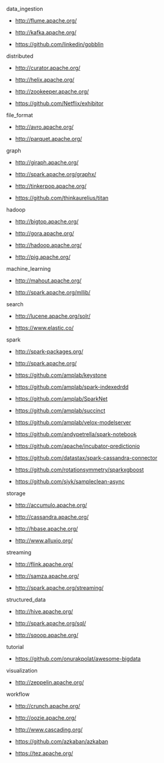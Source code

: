 data_ingestion

- <http://flume.apache.org/>

- <http://kafka.apache.org/>

- <https://github.com/linkedin/gobblin>

distributed

- <http://curator.apache.org/>

- <http://helix.apache.org/>

- <http://zookeeper.apache.org/>

- <https://github.com/Netflix/exhibitor>

file_format

- <http://avro.apache.org/>

- <http://parquet.apache.org/>

graph

- <http://giraph.apache.org/>

- <http://spark.apache.org/graphx/>

- <http://tinkerpop.apache.org/>

- <https://github.com/thinkaurelius/titan>

hadoop

- <http://bigtop.apache.org/>

- <http://gora.apache.org/>

- <http://hadoop.apache.org/>

- <http://pig.apache.org/>

machine_learning

- <http://mahout.apache.org/>

- <http://spark.apache.org/mllib/>

search

- <http://lucene.apache.org/solr/>

- <https://www.elastic.co/>

spark

- <http://spark-packages.org/>

- <http://spark.apache.org/>

- <https://github.com/amplab/keystone>

- <https://github.com/amplab/spark-indexedrdd>

- <https://github.com/amplab/SparkNet>

- <https://github.com/amplab/succinct>

- <https://github.com/amplab/velox-modelserver>

- <https://github.com/andypetrella/spark-notebook>

- <https://github.com/apache/incubator-predictionio>

- <https://github.com/datastax/spark-cassandra-connector>

- <https://github.com/rotationsymmetry/sparkxgboost>

- <https://github.com/sjyk/sampleclean-async>

storage

- <http://accumulo.apache.org/>

- <http://cassandra.apache.org/>

- <http://hbase.apache.org/>

- <http://www.alluxio.org/>

streaming

- <http://flink.apache.org/>

- <http://samza.apache.org/>

- <http://spark.apache.org/streaming/>

structured_data

- <http://hive.apache.org/>

- <http://spark.apache.org/sql/>

- <http://sqoop.apache.org/>

tutorial

- <https://github.com/onurakpolat/awesome-bigdata>

visualization

- <http://zeppelin.apache.org/>

workflow

- <http://crunch.apache.org/>

- <http://oozie.apache.org/>

- <http://www.cascading.org/>

- <https://github.com/azkaban/azkaban>

- <https://tez.apache.org/>
